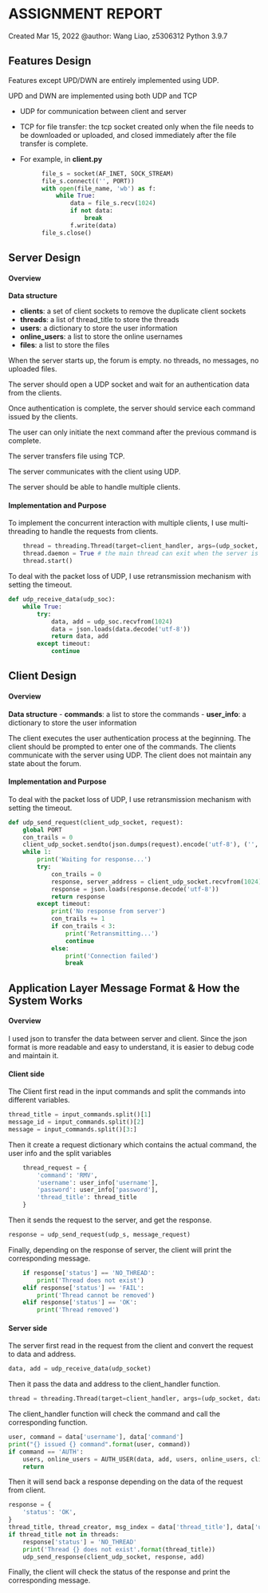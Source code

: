 # ASSIGNMENT REPORT

Created Mar 15, 2022
@author: Wang Liao, z5306312
Python 3.9.7

## Features Design

Features except UPD/DWN are entirely implemented using UDP.

UPD and DWN are implemented using both UDP and TCP

- UDP for communication between client and server

- TCP for file transfer: the tcp socket created only when the file needs to be downloaded or uploaded, and closed immediately after the file transfer is complete.

- For example, in **client.py**
  
  ```python
        file_s = socket(AF_INET, SOCK_STREAM)
        file_s.connect(('', PORT))
        with open(file_name, 'wb') as f:
            while True:
                data = file_s.recv(1024)
                if not data:
                    break
                f.write(data)
        file_s.close()
  ```

## Server Design

#### Overview

**Data structure**

- **clients**: a set of client sockets to remove the duplicate client sockets
- **threads**: a list of thread_title to store the threads
- **users**: a dictionary to store the user information
- **online_users**: a list to store the online usernames
- **files**: a list to store the files

When the server starts up, the forum is empty. no threads, no messages, no uploaded files.

The server should open a UDP socket and wait for an authentication data from the clients.

Once authentication is complete, the server should service each command issued by the clients.

The user can only initiate the next command after the previous command is complete.

The server transfers file using TCP.

The server communicates with the client using UDP.

The server should be able to handle multiple clients.

#### Implementation and Purpose

To implement the concurrent interaction with multiple clients, I use multi-threading to handle the requests from clients.

```python
    thread = threading.Thread(target=client_handler, args=(udp_socket, data, add)) # create a new thread for each client
    thread.daemon = True # the main thread can exit when the server is stopped
    thread.start()
```

To deal with the packet loss of UDP, I use retransmission mechanism with setting the timeout.

```python
def udp_receive_data(udp_soc):
    while True:
        try:
            data, add = udp_soc.recvfrom(1024)
            data = json.loads(data.decode('utf-8'))
            return data, add
        except timeout:
            continue
```

## Client Design

#### Overview

**Data structure**
    - **commands**: a list to store the commands
    - **user_info**: a dictionary to store the user information

The client executes the user authentication process at the beginning.
The client should be prompted to enter one of the commands.
The clients communicate with the server using UDP.
The client does not maintain any state about the forum.

#### Implementation and Purpose

To deal with the packet loss of UDP, I use retransmission mechanism with setting the timeout.

```python
def udp_send_request(client_udp_socket, request):
    global PORT
    con_trails = 0
    client_udp_socket.sendto(json.dumps(request).encode('utf-8'), ('', PORT))
    while 1:
        print('Waiting for response...')
        try:
            con_trails = 0
            response, server_address = client_udp_socket.recvfrom(1024)
            response = json.loads(response.decode('utf-8'))
            return response
        except timeout:
            print('No response from server')
            con_trails += 1
            if con_trails < 3:
                print('Retransmitting...')
                continue
            else:
                print('Connection failed')
                break
```

## Application Layer Message Format & How the System Works

#### Overview

I used json to transfer the data between server and client.
Since the json format is more readable and easy to understand, it is easier to debug code and maintain it.

#### Client side

The Client first read in the input commands and split the commands into different variables.

```python
thread_title = input_commands.split()[1]
message_id = input_commands.split()[2]
message = input_commands.split()[3:]
```

Then it create a request dictionary which contains the actual command, the user info and the split variables

```python
    thread_request = {
        'command': 'RMV',
        'username': user_info['username'],
        'password': user_info['password'],
        'thread_title': thread_title
    }
```

Then it sends the request to the server, and get the response.

```python
response = udp_send_request(udp_s, message_request)
```

Finally, depending on the response of server, the client will print the corresponding message.

```python
    if response['status'] == 'NO_THREAD':
        print('Thread does not exist')
    elif response['status'] == 'FAIL':
        print('Thread cannot be removed')
    elif response['status'] == 'OK':
        print('Thread removed')
```

#### Server side

The server first read in the request from the client and convert the request to data and address.

```python
data, add = udp_receive_data(udp_socket)
```

Then it pass the data and address to the client_handler function.

```python
thread = threading.Thread(target=client_handler, args=(udp_socket, data, add))
```

The client_handler function will check the command and call the corresponding function.

```python
user, command = data['username'], data['command']
print("{} issued {} command".format(user, command))
if command == 'AUTH':
    users, online_users = AUTH_USER(data, add, users, online_users, client_udp_socket)
    return
```

Then it will send back a response depending on the data of the request from client.

```python
response = {
    'status': 'OK',
}
thread_title, thread_creator, msg_index = data['thread_title'], data['username'], data['message_id']
if thread_title not in threads:
    response['status'] = 'NO_THREAD'
    print('Thread {} does not exist'.format(thread_title))
    udp_send_response(client_udp_socket, response, add)
```

Finally, the client will check the status of the response and print the corresponding message.
